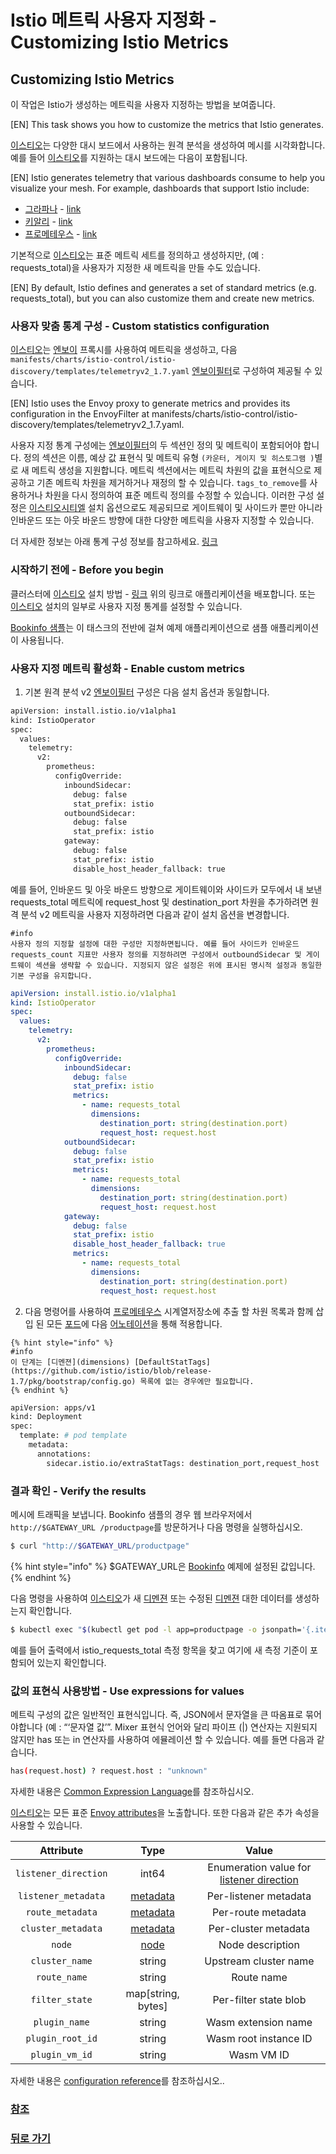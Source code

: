 # Istio 메트릭 사용자 지정화 - Customizing Istio Metrics

## Customizing Istio Metrics <a id="title"></a>

이 작업은 Istio가 생성하는 메트릭을 사용자 지정하는 방법을 보여줍니다.

[EN] This task shows you how to customize the metrics that Istio generates.

[이스티오](istio)는 다양한 대시 보드에서 사용하는 원격 분석을 생성하여 메시를 시각화합니다. 예를 들어 [이스티오](istio)를 지원하는 대시 보드에는 다음이 포함됩니다.

[EN] Istio generates telemetry that various dashboards consume to help you visualize your mesh. For example, dashboards that support Istio include:

* [그라파나](Grafana) - [link](https://istio.io/v1.7/docs/tasks/observability/metrics/using-istio-dashboard/)
* [키알리](Kiali) - [link](https://istio.io/v1.7/docs/tasks/observability/kiali/)
* [프로메테우스](Prometheus) - [link](https://istio.io/v1.7/docs/tasks/observability/metrics/querying-metrics/)

기본적으로 [이스티오](Istio)는 표준 메트릭 세트를 정의하고 생성하지만, (예 : requests_total)을 사용자가 지정한 새 메트릭을 만들 수도 있습니다.

[EN] By default, Istio defines and generates a set of standard metrics \(e.g. requests\_total\), but you can also customize them and create new metrics.



### 사용자 맞춤 통계 구성 - Custom statistics configuration

[이스티오](Istio)는 [엔보이](Envoy) 프록시를 사용하여 메트릭을 생성하고, 다음 `manifests/charts/istio-control/istio-discovery/templates/telemetryv2_1.7.yaml` [엔보이필터](EnvoyFilter에)로 구성하여 제공될 수 있습니다. 

[EN] Istio uses the Envoy proxy to generate metrics and provides its configuration in the EnvoyFilter at manifests/charts/istio-control/istio-discovery/templates/telemetryv2\_1.7.yaml.

사용자 지정 통계 구성에는 [엔보이필터](EnvoyFilter)의 두 섹션인 정의 및 메트릭이 포함되어야 합니다. 정의 섹션은 이름, 예상 값 표현식 및 메트릭 유형 `(카운터, 게이지 및 히스토그램 )`별로 새 메트릭 생성을 지원합니다. 메트릭 섹션에서는 메트릭 차원의 값을 표현식으로 제공하고 기존 메트릭 차원을 제거하거나 재정의 할 수 있습니다. `tags_to_remove`를 사용하거나 차원을 다시 정의하여 표준 메트릭 정의를 수정할 수 있습니다. 이러한 구성 설정은 [이스티오시티엘](istioctl) 설치 옵션으로도 제공되므로 게이트웨이 및 사이드카 뿐만 아니라 인바운드 또는 아웃 바운드 방향에 대한 다양한 메트릭을 사용자 지정할 수 있습니다.

더 자세한 정보는 아래 통계 구성 정보를 참고하세요. [링크](https://istio.io/v1.7/docs/reference/config/proxy_extensions/stats/)


### 시작하기 전에 - Before you begin

클러스터에 [이스티오](Istio) 설치 방법 - [링크](https://istio.io/v1.7/docs/setup/)
위의 링크로 애플리케이션을 배포합니다.  또는 [이스티오](Istio) 설치의 일부로 사용자 지정 통계를 설정할 수 있습니다.

[Bookinfo 샘플](https://istio.io/v1.7/docs/examples/bookinfo/)는 이 태스크의 전반에 걸쳐 예제 애플리케이션으로 샘플 애플리케이션이 사용됩니다.


### 사용자 지정 메트릭 활성화 - Enable custom metrics

  1. 기본 원격 분석 v2 [엔보이필터](EnvoyFilter) 구성은 다음 설치 옵션과 동일합니다. 
```bash
apiVersion: install.istio.io/v1alpha1
kind: IstioOperator
spec:
  values:
    telemetry:
      v2:
        prometheus:
          configOverride:
            inboundSidecar:
              debug: false
              stat_prefix: istio
            outboundSidecar:
              debug: false
              stat_prefix: istio
            gateway:
              debug: false
              stat_prefix: istio
              disable_host_header_fallback: true

```  

  예를 들어, 인바운드 및 아웃 바운드 방향으로 게이트웨이와 사이드카 모두에서 내 보낸 requests_total 메트릭에 request_host 및 destination_port 차원을 추가하려면 원격 분석 v2 메트릭을 사용자 지정하려면 다음과 같이 설치 옵션을 변경합니다.

```
#info
사용자 정의 지정할 설정에 대한 구성만 지정하면됩니다. 예를 들어 사이드카 인바운드 requests_count 지표만 사용자 정의를 지정하려면 구성에서 outboundSidecar 및 게이트웨이 섹션을 생략할 수 있습니다. 지정되지 않은 설정은 위에 표시된 명시적 설정과 동일한 기본 구성을 유지합니다.
```

```yaml
apiVersion: install.istio.io/v1alpha1
kind: IstioOperator
spec:
  values:
    telemetry:
      v2:
        prometheus:
          configOverride:
            inboundSidecar:
              debug: false
              stat_prefix: istio
              metrics:
                - name: requests_total
                  dimensions:
                    destination_port: string(destination.port)
                    request_host: request.host
            outboundSidecar:
              debug: false
              stat_prefix: istio
              metrics:
                - name: requests_total
                  dimensions:
                    destination_port: string(destination.port)
                    request_host: request.host
            gateway:
              debug: false
              stat_prefix: istio
              disable_host_header_fallback: true
              metrics:
                - name: requests_total
                  dimensions:
                    destination_port: string(destination.port)
                    request_host: request.host
```

  
  2. 다음 명령어를 사용하여 [프로메테우스](Prometheus) 시계열저장소에 추출 할 차원 목록과 함께 삽입 된 모든 [포드](pods)에 다음 [어노테이션](annotation)을 통해 적용합니다.

 ```
 {% hint style="info" %}
 #info
 이 단계는 [디멘젼](dimensions) [DefaultStatTags](https://github.com/istio/istio/blob/release-1.7/pkg/bootstrap/config.go) 목록에 없는 경우에만 필요합니다.
 {% endhint %}
```

```bash
apiVersion: apps/v1
kind: Deployment
spec:
  template: # pod template
    metadata:
      annotations:
        sidecar.istio.io/extraStatTags: destination_port,request_host 
```

### 결과 확인 - Verify the results

메시에 트래픽을 보냅니다. Bookinfo 샘플의 경우 웹 브라우저에서 `http://$GATEWAY_URL /productpage`를 방문하거나 다음 명령을 실행하십시오.

```bash
$ curl "http://$GATEWAY_URL/productpage"
```

{% hint style="info" %}
$GATEWAY_URL은 [Bookinfo](https://istio.io/v1.7/docs/examples/bookinfo/) 예제에 설정된 값입니다.
{% endhint %}

다음 명령을 사용하여 [이스티오](Istio)가 새 [디멘젼](dimensions) 또는 수정된 [디멘젼](dimensions) 대한 데이터를 생성하는지 확인합니다.

```bash
$ kubectl exec "$(kubectl get pod -l app=productpage -o jsonpath='{.items[0].metadata.name}')" -c istio-proxy -- curl 'localhost:15000/stats/prometheus' | grep istio_requests_total

```

예를 들어 출력에서 istio_requests_total 측정 항목을 찾고 여기에 새 측정 기준이 포함되어 있는지 확인합니다.



### 값의 표현식 사용방법 -  Use expressions for values

메트릭 구성의 값은 일반적인 표현식입니다. 즉, JSON에서 문자열을 큰 따옴표로 묶어야합니다 (예 : “‘문자열 값’”. Mixer 표현식 언어와 달리 파이프 (|) 연산자는 지원되지 않지만 has 또는 in 연산자를 사용하여 에뮬레이션 할 수 있습니다. 예를 들면 다음과 같습니다.


```bash
has(request.host) ? request.host : "unknown"
```

자세한 내용은 [Common Expression Language](https://opensource.google/projects/cel)를 참조하십시오.

[이스티오](Istio)는 모든 표준 [Envoy attributes](https://www.envoyproxy.io/docs/envoy/latest/intro/arch_overview/security/rbac_filter#condition)을 노출합니다. 또한 다음과 같은 추가 속성을 사용할 수 있습니다.


| Attribute | Type | Value |
| :---: | :---: | :---: |
| `listener_direction` | int64 | Enumeration value for [listener direction](https://www.envoyproxy.io/docs/envoy/latest/api-v2/api/v2/core/base.proto#envoy-api-enum-core-trafficdirection) |
| `listener_metadata` | [metadata](https://www.envoyproxy.io/docs/envoy/latest/api-v2/api/v2/core/base.proto#core-metadata) | Per-listener metadata |
| `route_metadata` | [metadata](https://www.envoyproxy.io/docs/envoy/latest/api-v2/api/v2/core/base.proto#core-metadata) | Per-route metadata |
| `cluster_metadata` | [metadata](https://www.envoyproxy.io/docs/envoy/latest/api-v2/api/v2/core/base.proto#core-metadata) | Per-cluster metadata |
| `node` | [node](https://www.envoyproxy.io/docs/envoy/latest/api-v2/api/v2/core/base.proto#core-node) | Node description |
| `cluster_name` | string | Upstream cluster name |
| `route_name` | string | Route name |
| `filter_state` | map\[string, bytes\] | Per-filter state blob |
| `plugin_name` | string | Wasm extension name |
| `plugin_root_id` | string | Wasm root instance ID |
| `plugin_vm_id` | string | Wasm VM ID |



자세한 내용은 [configuration reference](https://istio.io/v1.7/docs/reference/config/proxy_extensions/stats/)를 참조하십시오..  


### [참조](https://istio.io/v1.7/docs/tasks/observability/metrics/customize-metrics/)




### [뒤로 가기](./README.md)
